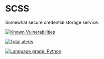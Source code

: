 # SCSS
Somewhat secure credential storage service.


[![Known Vulnerabilities](https://snyk.io/test/github/bentleygd/SCSS/badge.svg?targetFile=requirements.txt)](https://snyk.io/test/github/bentleygd/SCSS?targetFile=requirements.txt)

[![Total alerts](https://img.shields.io/lgtm/alerts/g/bentleygd/SCSS.svg?logo=lgtm&logoWidth=18)](https://lgtm.com/projects/g/bentleygd/SCSS/alerts/)

[![Language grade: Python](https://img.shields.io/lgtm/grade/python/g/bentleygd/SCSS.svg?logo=lgtm&logoWidth=18)](https://lgtm.com/projects/g/bentleygd/SCSS/context:python)
